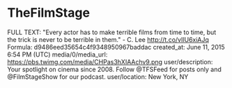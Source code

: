 # TheFilmStage

FULL TEXT: "Every actor has to make terrible films from time to time, but the trick is never to be terrible in them." - C. Lee http://t.co/vIlU6xiAJq
Formula: d9486eed35654c4f9348950967baddac
created_at: June 11, 2015 6:54 PM (UTC)
media/0/media_url: https://pbs.twimg.com/media/CHPas3hXIAAchv9.png
user/description: Your spotlight on cinema since 2008. Follow @TFSFeed for posts only and @FilmStageShow for our podcast.
user/location: New York, NY